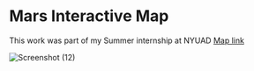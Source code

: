 # Mars Interactive Map

This work was part of my Summer internship at NYUAD
[Map link](https://al-ateqi.github.io/NYUAD-Mars-Map/#close)


![Screenshot (12)](https://user-images.githubusercontent.com/110030705/204807710-39f808b1-78bb-4003-9612-3bb47168d0ea.png)
